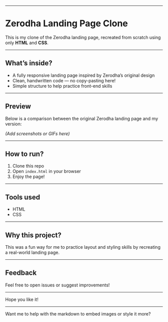

---

# Zerodha Landing Page Clone

This is my clone of the Zerodha landing page, recreated from scratch using only **HTML** and **CSS**.

---

## What’s inside?

* A fully responsive landing page inspired by Zerodha’s original design
* Clean, handwritten code — no copy-pasting here!
* Simple structure to help practice front-end skills

---

## Preview

Below is a comparison between the original Zerodha landing page and my version:

*(Add screenshots or GIFs here)*

---

## How to run?

1. Clone this repo
2. Open `index.html` in your browser
3. Enjoy the page!

---

## Tools used

* HTML
* CSS

---

## Why this project?

This was a fun way for me to practice layout and styling skills by recreating a real-world landing page.

---

## Feedback

Feel free to open issues or suggest improvements!

---

Hope you like it!

---

Want me to help with the markdown to embed images or style it more?

